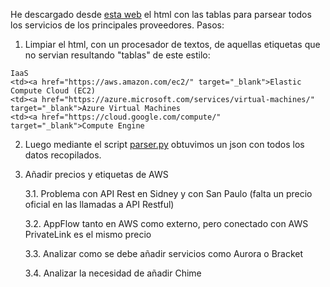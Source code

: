 He descargado desde [esta web](https://www.paradigmadigital.com/dev/comparativa-servicios-cloud-aws-azure-gcp/) el html con las tablas para parsear todos los servicios de los principales proveedores. Pasos:
1. Limpiar el html, con un procesador de textos, de aquellas etiquetas que no servian resultando "tablas" de este estilo:
```
IaaS
<td><a href="https://aws.amazon.com/ec2/" target="_blank">Elastic Compute Cloud (EC2)
<td><a href="https://azure.microsoft.com/services/virtual-machines/" target="_blank">Azure Virtual Machines
<td><a href="https://cloud.google.com/compute/" target="_blank">Compute Engine
```

2. Luego mediante el script [parser.py](https://github.com/soyjorgeprg/brokercloud/blob/main/data/parser.py) obtuvimos un json con todos los datos recopilados.

3. Añadir precios y etiquetas de AWS

   3.1. Problema con API Rest en Sidney y con San Paulo (falta un precio oficial en las llamadas a API Restful)

   3.2. AppFlow tanto en AWS como externo, pero conectado con AWS PrivateLink es el mismo precio

   3.3. Analizar como se debe añadir servicios como Aurora o Bracket

   3.4. Analizar la necesidad de añadir Chime